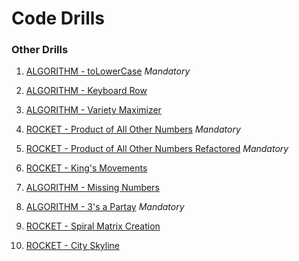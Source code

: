 # Code Drills


### Other Drills

1. [ALGORITHM - toLowerCase](/01-algo-toLowerCase) *Mandatory*

2. [ALGORITHM - Keyboard Row](/02-algo-keyboard-row)

3. [ALGORITHM - Variety Maximizer](/03-algo-diverse-distribution)

4. [ROCKET - Product of All Other Numbers](/04-rock-product-of-others) *Mandatory*

5. [ROCKET - Product of All Other Numbers Refactored](/05-rock-product-of-others-2) *Mandatory*

6. [ROCKET - King's Movements](/06-rock-kings-moves)

7. [ALGORITHM - Missing Numbers](/07-algo-missing-numbers)

8. [ALGORITHM - 3's a Partay](/08-algo-repeated-characters) *Mandatory*

9. [ROCKET - Spiral Matrix Creation](/09-rock-spiral-matrix-creation)

10. [ROCKET - City Skyline](/10-rock-city-skyline)
